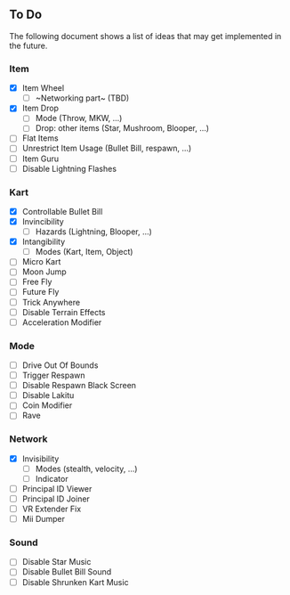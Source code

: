 ## To Do
The following document shows a list of ideas that may get implemented in the future.

### Item
- [x] Item Wheel
	- [ ] ~Networking part~ (TBD)
- [x] Item Drop
	- [ ] Mode (Throw, MKW, ...)
	- [ ] Drop: other items (Star, Mushroom, Blooper, ...)
- [ ] Flat Items
- [ ] Unrestrict Item Usage (Bullet Bill, respawn, ...)
- [ ] Item Guru
- [ ] Disable Lightning Flashes

### Kart
- [x] Controllable Bullet Bill
- [x] Invincibility
	- [ ] Hazards (Lightning, Blooper, ...)
- [x] Intangibility
	- [ ] Modes (Kart, Item, Object)
- [ ] Micro Kart
- [ ] Moon Jump
- [ ] Free Fly
- [ ] Future Fly
- [ ] Trick Anywhere
- [ ] Disable Terrain Effects
- [ ] Acceleration Modifier

### Mode
- [ ] Drive Out Of Bounds
- [ ] Trigger Respawn
- [ ] Disable Respawn Black Screen
- [ ] Disable Lakitu
- [ ] Coin Modifier
- [ ] Rave

### Network
- [x] Invisibility
	- [ ] Modes (stealth, velocity, ...)
	- [ ] Indicator
- [ ] Principal ID Viewer
- [ ] Principal ID Joiner
- [ ] VR Extender Fix
- [ ] Mii Dumper

### Sound
- [ ] Disable Star Music
- [ ] Disable Bullet Bill Sound
- [ ] Disable Shrunken Kart Music
